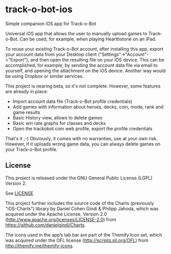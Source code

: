 # track-o-bot-ios
Simple companion iOS app for Track-o-Bot

Universal iOS app that allows the user to manually upload games to Track-o-Bot.
Can be used, for example, when playing Hearthstone on an iPad.

To reuse your existing Track-o-Bot account, after installing this app, export your account data from your Desktop client ("Settings"->"Account"->"Export"), and then open the resulting file on your iOS device. This can be accomplished, for example, by sending the account data file via email to yourself, and opening the attachment on the iOS device. Another way would be using Dropbox or similar services.

This project is nearing beta, so it's not complete. However, some features are already in place:

- Import account data file (Track-o-Bot profile credentials)
- Add games with information about heroes, decks, coin, mode, rank and game results
- Basic History view, allows to delete games
- Basic win rate graphs for classes and decks
- Open the trackobot.com web profile, export the profile credentials

That's it ;-) Obviously, it comes with no warranties, use at your own risk. However, if it uploads wrong game data, you can always delete games on your Track-o-Bot profile.

## License

This project is released under the GNU General Public License (LGPL) Version 2.

See [LICENSE](LICENSE)

This project further includes the source code of the Charts (previously "iOS-Charts") library by Daniel Cohen Gindi & Philipp Jahoda, which was acquired under the Apache License, Version 2.0 (http://www.apache.org/licenses/LICENSE-2.0) from https://github.com/danielgindi/Charts.

The icons used in the app’s tab bar are part of the Themify Icon set, which was acquired under the OFL license (http://scripts.sil.org/OFL) from http://themify.me/themify-icons.